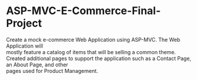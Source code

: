 # ASP-MVC-E-Commerce-Final-Project
Create	a	mock	e-commerce	Web	Application using ASP-MVC.	The	Web	Application	will	
mostly	feature	a	catalog of	items	that	will	be	selling	a	common	theme. Created	additional	pages	to	support	the	application	such	as	a	Contact	Page,	an	About	Page,	and	other	
pages	used	for	Product	Management.
